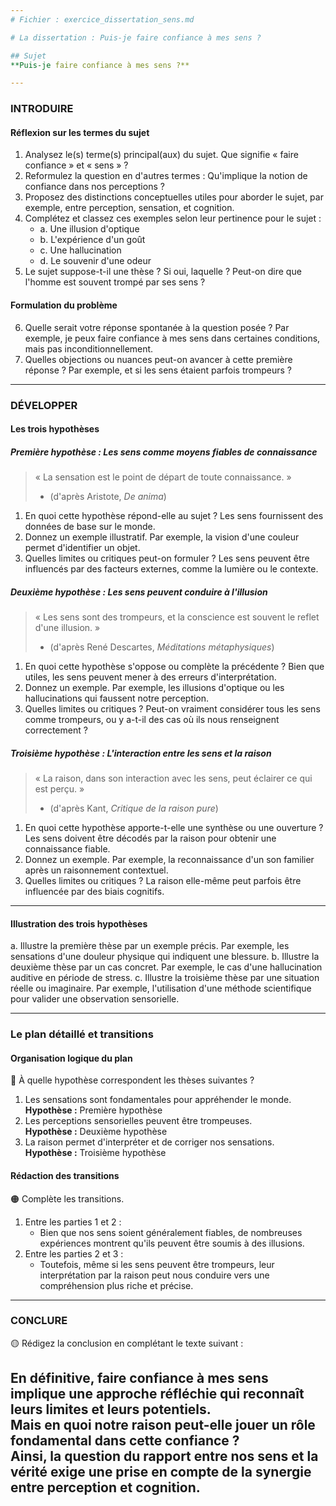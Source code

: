 ```yaml
---
# Fichier : exercice_dissertation_sens.md

# La dissertation : Puis-je faire confiance à mes sens ?

## Sujet
**Puis-je faire confiance à mes sens ?**

---
```


### INTRODUIRE

#### Réflexion sur les termes du sujet

1. Analysez le(s) terme(s) principal(aux) du sujet. Que signifie « faire confiance » et « sens » ? 
2. Reformulez la question en d'autres termes : Qu'implique la notion de confiance dans nos perceptions ?
3. Proposez des distinctions conceptuelles utiles pour aborder le sujet, par exemple, entre perception, sensation, et cognition.
4. Complétez et classez ces exemples selon leur pertinence pour le sujet :
   - a. Une illusion d'optique
   - b. L'expérience d'un goût
   - c. Une hallucination
   - d. Le souvenir d'une odeur
5. Le sujet suppose-t-il une thèse ? Si oui, laquelle ? Peut-on dire que l'homme est souvent trompé par ses sens ?

#### Formulation du problème

6. Quelle serait votre réponse spontanée à la question posée ? Par exemple, je peux faire confiance à mes sens dans certaines conditions, mais pas inconditionnellement.
7. Quelles objections ou nuances peut-on avancer à cette première réponse ? Par exemple, et si les sens étaient parfois trompeurs ?

---

### DÉVELOPPER

#### Les trois hypothèses

##### Première hypothèse : Les sens comme moyens fiables de connaissance

> « La sensation est le point de départ de toute connaissance. »  
> - (d'après Aristote, *De anima*)

1. En quoi cette hypothèse répond-elle au sujet ? Les sens fournissent des données de base sur le monde.
2. Donnez un exemple illustratif. Par exemple, la vision d'une couleur permet d'identifier un objet.
3. Quelles limites ou critiques peut-on formuler ? Les sens peuvent être influencés par des facteurs externes, comme la lumière ou le contexte.

##### Deuxième hypothèse : Les sens peuvent conduire à l'illusion

> « Les sens sont des trompeurs, et la conscience est souvent le reflet d'une illusion. »  
> - (d'après René Descartes, *Méditations métaphysiques*)

1. En quoi cette hypothèse s'oppose ou complète la précédente ? Bien que utiles, les sens peuvent mener à des erreurs d'interprétation.
2. Donnez un exemple. Par exemple, les illusions d'optique ou les hallucinations qui faussent notre perception.
3. Quelles limites ou critiques ? Peut-on vraiment considérer tous les sens comme trompeurs, ou y a-t-il des cas où ils nous renseignent correctement ?

##### Troisième hypothèse : L'interaction entre les sens et la raison

> « La raison, dans son interaction avec les sens, peut éclairer ce qui est perçu. »  
> - (d'après Kant, *Critique de la raison pure*)

1. En quoi cette hypothèse apporte-t-elle une synthèse ou une ouverture ? Les sens doivent être décodés par la raison pour obtenir une connaissance fiable.
2. Donnez un exemple. Par exemple, la reconnaissance d'un son familier après un raisonnement contextuel.
3. Quelles limites ou critiques ? La raison elle-même peut parfois être influencée par des biais cognitifs.

---

#### Illustration des trois hypothèses

a. Illustre la première thèse par un exemple précis. Par exemple, les sensations d'une douleur physique qui indiquent une blessure.
b. Illustre la deuxième thèse par un cas concret. Par exemple, le cas d'une hallucination auditive en période de stress.
c. Illustre la troisième thèse par une situation réelle ou imaginaire. Par exemple, l'utilisation d'une méthode scientifique pour valider une observation sensorielle.

---

### Le plan détaillé et transitions

#### Organisation logique du plan

🔴 À quelle hypothèse correspondent les thèses suivantes ?

1. Les sensations sont fondamentales pour appréhender le monde.  
   **Hypothèse :** Première hypothèse
2. Les perceptions sensorielles peuvent être trompeuses.  
   **Hypothèse :** Deuxième hypothèse
3. La raison permet d'interpréter et de corriger nos sensations.  
   **Hypothèse :** Troisième hypothèse

#### Rédaction des transitions

🟠 Complète les transitions.

1. Entre les parties 1 et 2 :  
   - Bien que nos sens soient généralement fiables, de nombreuses expériences montrent qu'ils peuvent être soumis à des illusions.
2. Entre les parties 2 et 3 :  
   - Toutefois, même si les sens peuvent être trompeurs, leur interprétation par la raison peut nous conduire vers une compréhension plus riche et précise.

---

### CONCLURE

🟡 Rédigez la conclusion en complétant le texte suivant :

En définitive, faire confiance à mes sens implique une approche réfléchie qui reconnaît leurs limites et leurs potentiels.  
Mais en quoi notre raison peut-elle jouer un rôle fondamental dans cette confiance ?  
Ainsi, la question du rapport entre nos sens et la vérité exige une prise en compte de la synergie entre perception et cognition.  
---